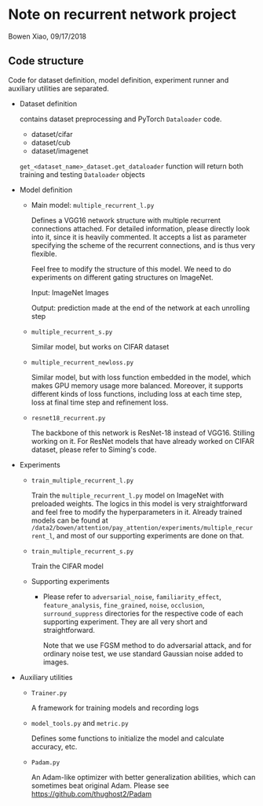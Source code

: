 # Note on recurrent network project

Bowen Xiao, 09/17/2018

## Code structure

Code for dataset definition, model definition, experiment runner and auxiliary utilities are separated.

* Dataset definition

  contains dataset preprocessing and PyTorch `Dataloader` code.

  * dataset/cifar
  * dataset/cub
  * dataset/imagenet

  `get_<dataset_name>_dataset.get_dataloader` function will return both training and testing `Dataloader` objects

* Model definition

  * Main model: `multiple_recurrent_l.py`

    Defines a VGG16 network structure with multiple recurrent connections attached. For detailed information, please directly look into it, since it is heavily commented. It accepts a list as parameter specifying the scheme of the recurrent connections, and is thus very flexible.

    Feel free to modify the structure of this model. We need to do experiments on different gating structures on ImageNet.

    Input: ImageNet Images

    Output: prediction made at the end of the network at each unrolling step

  * `multiple_recurrent_s.py`

    Similar model, but works on CIFAR dataset

  * `multiple_recurrent_newloss.py`

    Similar model, but with loss function embedded in the model, which makes GPU memory usage more balanced. Moreover, it supports different kinds of loss functions, including loss at each time step, loss at final time step and refinement loss.

  * `resnet18_recurrent.py`

    The backbone of this network is ResNet-18 instead of VGG16. Stilling working on it. For ResNet models that have already worked on CIFAR dataset, please refer to Siming's code.

* Experiments

  * `train_multiple_recurrent_l.py`

    Train the `multiple_recurrent_l.py` model on ImageNet with preloaded weights. The logics in this model is very straightforward and feel free to modify the hyperparameters in it. Already trained models can be found at `/data2/bowen/attention/pay_attention/experiments/multiple_recurrent_l`, and most of our supporting experiments are done on that.

  * `train_multiple_recurrent_s.py`

    Train the CIFAR model

  * Supporting experiments

    * Please refer to `adversarial_noise`, `familiarity_effect`, `feature_analysis`, `fine_grained`, `noise`, `occlusion`, `surround_suppress` directories for the respective code of each supporting experiment. They are all very short and straightforward.

      Note that we use FGSM method to do adversarial attack, and for ordinary noise test, we use standard Gaussian noise added to images.

* Auxiliary utilities

  * `Trainer.py`

    A framework for training models and recording logs

  * `model_tools.py` and `metric.py`

    Defines some functions to initialize the model and calculate accuracy, etc.

  * `Padam.py`

    An Adam-like optimizer with better generalization abilities, which can sometimes beat original Adam. Please see https://github.com/thughost2/Padam

